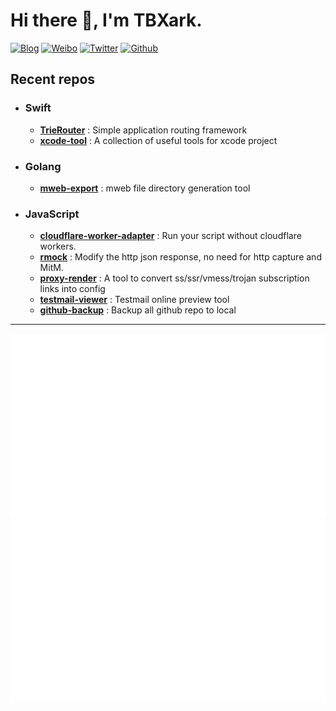 # Hi there 👋, I'm TBXark.

[![Blog](https://img.shields.io/badge/Blog-444.svg)](https://www.tbxark.com)
[![Weibo](https://img.shields.io/badge/Weibo-ff2000.svg)](https://weibo.com/tbxark)
[![Twitter](https://img.shields.io/badge/Twitter-1190df.svg)](https://twitter.com/tbxark)
[![Github](https://img.shields.io/github/followers/tbxark?label=Follow&style=social)](https://github.com/tbxark)

## Recent repos

- ### Swift
  - **[TrieRouter](https://github.com/TBXark/TrieRouter)** : Simple application routing framework  
  - **[xcode-tool](https://github.com/TBXark/xcode-tool)** : A collection of useful tools for xcode project
- ### Golang
  - **[mweb-export](https://github.com/TBXark/mweb-export)** : mweb file directory generation tool
- ### JavaScript
  - **[cloudflare-worker-adapter](https://github.com/TBXark/cloudflare-worker-adapter)** : Run your script without cloudflare workers.
  - **[rmock](https://github.com/TBXark/rmock)** : Modify the http json response, no need for http capture and MitM.
  - **[proxy-render](https://github.com/TBXark/proxy-render)** : A tool to convert ss/ssr/vmess/trojan subscription links into config
  - **[testmail-viewer](https://github.com/TBXark/testmail-viewer)** : Testmail online preview tool
  - **[github-backup](https://github.com/TBXark/github-backup)** : Backup all github repo to local
  
____


![overview](overview.svg) ![languages](languages.svg)
